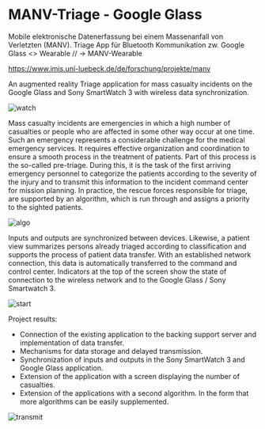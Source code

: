 # MANV-Triage - Google Glass 

Mobile elektronische Datenerfassung bei einem Massenanfall von Verletzten (MANV).
Triage App für Bluetooth Kommunikation zw. Google Glass <> Wearable // -> MANV-Wearable

https://www.imis.uni-luebeck.de/de/forschung/projekte/manv


An augmented reality Triage application for mass casualty incidents on the Google Glass and Sony SmartWatch 3 with 
wireless data synchronization.

![watch](https://user-images.githubusercontent.com/12385737/142781878-282b3e7c-d397-400a-b619-af5fefdba597.png)

Mass casualty incidents are emergencies in which a high number of casualties or people who are affected in 
some other way occur at one time. Such an emergency represents a considerable challenge for the medical emergency services. 
It requires effective organization and coordination to ensure a smooth process in the treatment of patients. 
Part of this process is the so-called pre-triage. During this, it is the task of the first arriving emergency personnel to 
categorize the patients according to the severity of the injury and to transmit this information to the incident command center 
for mission planning. In practice, the rescue forces responsible for triage, are supported by an algorithm, which is run through 
and assigns a priority to the sighted patients.


![algo](https://user-images.githubusercontent.com/12385737/142781919-d6197321-1453-44da-8edc-1c59d5dec7fb.jpg)


Inputs and outputs are synchronized between devices. Likewise, a patient view summarizes persons already triaged according to 
classification and supports the process of patient data transfer. With an established network connection, this data is automatically 
transferred to the command and control center. Indicators at the top of the screen show the state of connection to the wireless network 
and to the Google Glass / Sony Smartwatch 3.


![start](https://user-images.githubusercontent.com/12385737/142781921-9c608f4e-aaf6-4ae4-b5c4-1a8d4682ebd8.png)


Project results:
- Connection of the existing application to the backing support server and implementation of data transfer.
- Mechanisms for data storage and delayed transmission.
- Synchronization of inputs and outputs in the Sony SmartWatch 3 and Google Glass application.
- Extension of the application with a screen displaying the number of casualties. 
- Extension of the applications with a second algorithm. In the form that more algorithms can be easily supplemented.

![transmit](https://user-images.githubusercontent.com/12385737/142781922-3e25e3bc-ffaa-41f5-989b-80727bbc2d6c.png)
